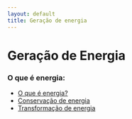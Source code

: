 ```yaml
---
layout: default
title: Geração de energia
---
```


# Geração de Energia
### O que é energia:

- [O que é energia?](./geracao-01.md)
- [Conservação de energia](./geracao-02.md)
- [Transformação de energia](./geracao-03.md)


